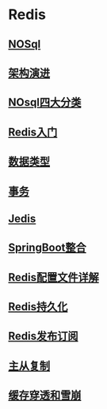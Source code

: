 # Redis


## [NOSql](notebooks/1.md)

## [架构演进](notebooks/2.md)

## [NOsql四大分类](notebooks/3.md)

## [Redis入门](notebooks/4.md)

## [数据类型](notebooks/5.md)

## [事务](notebooks/6.md)

## [Jedis](notebooks/7.md)

## [SpringBoot整合](02-springboot/readme.md)

## [Redis配置文件详解](notebooks/8.md)

## [Redis持久化](notebooks/9.md)

## [Redis发布订阅](notebooks/10.md)

## [主从复制](notebooks/11.md)

## [缓存穿透和雪崩](notebookes/12.md)

